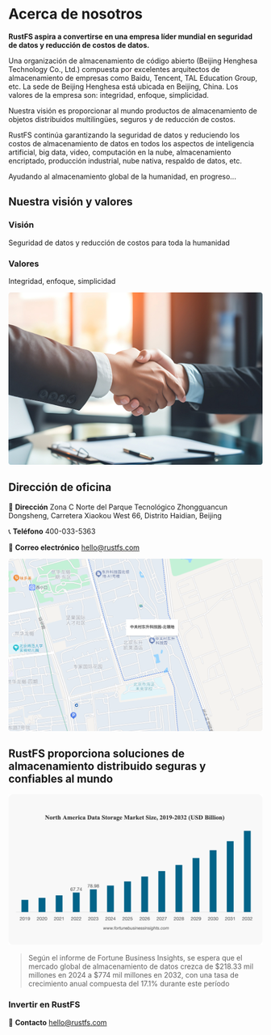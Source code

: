 # Acerca de nosotros

**RustFS aspira a convertirse en una empresa líder mundial en seguridad de datos y reducción de costos de datos.**

Una organización de almacenamiento de código abierto (Beijing Henghesa Technology Co., Ltd.) compuesta por excelentes arquitectos de almacenamiento de empresas como Baidu, Tencent, TAL Education Group, etc. La sede de Beijing Henghesa está ubicada en Beijing, China. Los valores de la empresa son: integridad, enfoque, simplicidad.

Nuestra visión es proporcionar al mundo productos de almacenamiento de objetos distribuidos multilingües, seguros y de reducción de costos.

RustFS continúa garantizando la seguridad de datos y reduciendo los costos de almacenamiento de datos en todos los aspectos de inteligencia artificial, big data, video, computación en la nube, almacenamiento encriptado, producción industrial, nube nativa, respaldo de datos, etc.

Ayudando al almacenamiento global de la humanidad, en progreso...

## Nuestra visión y valores

### Visión

Seguridad de datos y reducción de costos para toda la humanidad

### Valores

Integridad, enfoque, simplicidad

![Visión y valores](./images/vision-values.png)

## Dirección de oficina

📍 **Dirección**
Zona C Norte del Parque Tecnológico Zhongguancun Dongsheng, Carretera Xiaokou West 66, Distrito Haidian, Beijing

📞 **Teléfono**
400-033-5363

📧 **Correo electrónico**
<hello@rustfs.com>

![Ambiente de oficina](./images/office-location.png)

## RustFS proporciona soluciones de almacenamiento distribuido seguras y confiables al mundo

![Crecimiento del mercado global de almacenamiento de datos](./images/market-growth.png)

> Según el informe de Fortune Business Insights, se espera que el mercado global de almacenamiento de datos crezca de $218.33 mil millones en 2024 a $774 mil millones en 2032, con una tasa de crecimiento anual compuesta del 17.1% durante este período

### Invertir en RustFS

📧 **Contacto**
<hello@rustfs.com>
